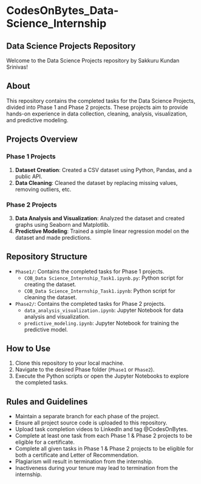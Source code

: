 # CodesOnBytes_Data-Science_Internship

## Data Science Projects Repository

Welcome to the Data Science Projects repository by Sakkuru Kundan Srinivas!

## About
This repository contains the completed tasks for the Data Science Projects, divided into Phase 1 and Phase 2 projects. These projects aim to provide hands-on experience in data collection, cleaning, analysis, visualization, and predictive modeling.

## Projects Overview

### Phase 1 Projects
1. **Dataset Creation**: Created a CSV dataset using Python, Pandas, and a public API.
2. **Data Cleaning**: Cleaned the dataset by replacing missing values, removing outliers, etc.

### Phase 2 Projects
3. **Data Analysis and Visualization**: Analyzed the dataset and created graphs using Seaborn and Matplotlib.
4. **Predictive Modeling**: Trained a simple linear regression model on the dataset and made predictions.

## Repository Structure
- `Phase1/`: Contains the completed tasks for Phase 1 projects.
  - `COB_Data Science_Internship_Task1.ipynb.py`: Python script for creating the dataset.
  - `COB_Data Science_Internship_Task1.ipynb`: Python script for cleaning the dataset.
- `Phase2/`: Contains the completed tasks for Phase 2 projects.
  - `data_analysis_visualization.ipynb`: Jupyter Notebook for data analysis and visualization.
  - `predictive_modeling.ipynb`: Jupyter Notebook for training the predictive model.

## How to Use
1. Clone this repository to your local machine.
2. Navigate to the desired Phase folder (`Phase1` or `Phase2`).
3. Execute the Python scripts or open the Jupyter Notebooks to explore the completed tasks.

## Rules and Guidelines
- Maintain a separate branch for each phase of the project.
- Ensure all project source code is uploaded to this repository.
- Upload task completion videos to LinkedIn and tag @CodesOnBytes.
- Complete at least one task from each Phase 1 & Phase 2 projects to be eligible for a certificate.
- Complete all given tasks in Phase 1 & Phase 2 projects to be eligible for both a certificate and Letter of Recommendation.
- Plagiarism will result in termination from the internship.
- Inactiveness during your tenure may lead to termination from the internship.



